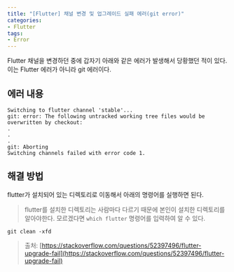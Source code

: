 ```yaml
---
title: "[Flutter] 채널 변경 및 업그레이드 실패 에러(git error)"
categories:
- Flutter
tags:
- Error
---
```


Flutter 채널을 변경하던 중에 갑자기 아래와 같은 에러가 발생해서 당황했던 적이 있다. 이는 Flutter 에러가 아니라 git 에러이다. 

## 에러 내용

``` console
Switching to flutter channel 'stable'...
git: error: The following untracked working tree files would be overwritten by checkout:
.
.
.
git: Aborting
Switching channels failed with error code 1.
```

## 해결 방법

flutter가 설치되어 있는 디렉토리로 이동해서 아래의 명령어를 실행하면 된다.

> flutter를 설치한 디렉토리는 사람마다 다르기 때문에 본인이 설치한 디렉토리를 알아야한다. 모르겠다면 `which flutter` 명령어를 입력하여 알 수 있다.

``` console
git clean -xfd
```

> 출처: [https://stackoverflow.com/questions/52397496/flutter-upgrade-fail](https://stackoverflow.com/questions/52397496/flutter-upgrade-fail)

